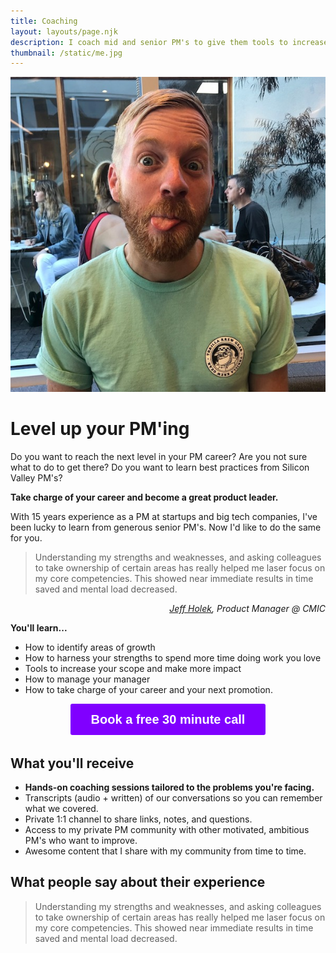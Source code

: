 ```yaml
---
title: Coaching
layout: layouts/page.njk
description: I coach mid and senior PM's to give them tools to increase their scope and make more impact.
thumbnail: /static/me.jpg
---
```


<img class="small bio" src="/static/me.jpg">

# Level up your PM'ing

Do you want to reach the next level in your PM career? Are you not sure what to do to get there? Do you want to learn best practices from Silicon Valley PM's?

**Take charge of your career and become a great product leader.**

With 15 years experience as a PM at startups and big tech companies, I've been lucky to learn from generous senior PM's. Now I'd like to do the same for you.

> Understanding my strengths and weaknesses, and asking colleagues to take ownership of certain areas has really helped me laser focus on my core competencies. This showed near immediate results in time saved and mental load decreased.
<p align="right"><i><a href="https://www.jeffholek.com/" target="_blank">Jeff Holek</a>, Product Manager @ CMIC</i></p>

**You'll learn...**
* How to identify areas of growth
* How to harness your strengths to spend more time doing work you love
* Tools to increase your scope and make more impact
* How to manage your manager
* How to take charge of your career and your next promotion.

<!-- Typeform form to let people ask questions about coaching -->
<center><a class="typeform-share button" href="https://form.typeform.com/to/F1QEXj4n?typeform-medium=embed-snippet" data-mode="popup" style="display:inline-block;text-decoration:none;background-color:#8000FF;color:white;cursor:pointer;font-family:Helvetica,Arial,sans-serif;font-size:20px;line-height:50px;text-align:center;margin:0;height:50px;padding:0px 33px;border-radius:3px;max-width:100%;white-space:nowrap;overflow:hidden;text-overflow:ellipsis;font-weight:bold;-webkit-font-smoothing:antialiased;-moz-osx-font-smoothing:grayscale;" data-size="100" data-hide-headers="true" target="_blank">Book a free 30 minute call </a></center> <script> (function() { var qs,js,q,s,d=document, gi=d.getElementById, ce=d.createElement, gt=d.getElementsByTagName, id="typef_orm_share", b="https://embed.typeform.com/"; if(!gi.call(d,id)){ js=ce.call(d,"script"); js.id=id; js.src=b+"embed.js"; q=gt.call(d,"script")[0]; q.parentNode.insertBefore(js,q) } })() </script>

## What you'll receive

* **Hands-on coaching sessions tailored to the problems you're facing.**
* Transcripts (audio + written) of our conversations so you can remember what we covered.
* Private 1:1 channel to share links, notes, and questions.
* Access to my private PM community with other motivated, ambitious PM's who want to improve.
* Awesome content that I share with my community from time to time.

## What people say about their experience

> Understanding my strengths and weaknesses, and asking colleagues to take ownership of certain areas has really helped me laser focus on my core competencies. This showed near immediate results in time saved and mental load decreased.
